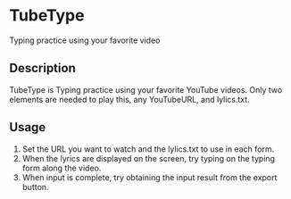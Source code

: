 # TubeType

Typing practice using your favorite video

## Description

TubeType is Typing practice using your favorite YouTube videos. Only two elements are needed to play this, any YouTubeURL, and lylics.txt.

## Usage

1. Set the URL you want to watch and the lylics.txt to use in each form.
2. When the lyrics are displayed on the screen, try typing on the typing form along the video.
3. When input is complete, try obtaining the input result from the export button.

